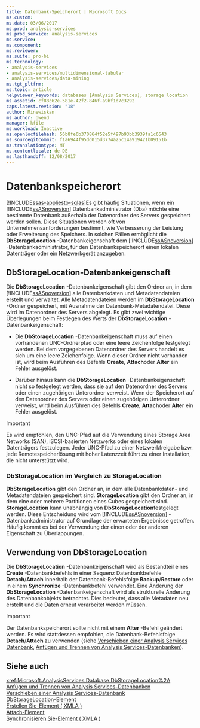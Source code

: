 ```yaml
---
title: Datenbank-Speicherort | Microsoft Docs
ms.custom: 
ms.date: 03/06/2017
ms.prod: analysis-services
ms.prod_service: analysis-services
ms.service: 
ms.component: 
ms.reviewer: 
ms.suite: pro-bi
ms.technology:
- analysis-services
- analysis-services/multidimensional-tabular
- analysis-services/data-mining
ms.tgt_pltfrm: 
ms.topic: article
helpviewer_keywords: databases [Analysis Services], storage location
ms.assetid: cf88c62e-581e-42f2-846f-a9bf1d7c3292
caps.latest.revision: "18"
author: Minewiskan
ms.author: owend
manager: kfile
ms.workload: Inactive
ms.openlocfilehash: 56b8fe6b370864f52e5f497b93bb3939fa1c6543
ms.sourcegitcommit: f1a6944f95dd015d3774a25c14a919421b09151b
ms.translationtype: MT
ms.contentlocale: de-DE
ms.lasthandoff: 12/08/2017
---
```

# <a name="database-storage-location"></a>Datenbankspeicherort
[!INCLUDE[ssas-appliesto-sqlas](../../includes/ssas-appliesto-sqlas.md)]Es gibt häufig Situationen, wenn ein [!INCLUDE[ssASnoversion](../../includes/ssasnoversion-md.md)] Datenbankadministrator (Dba) möchte eine bestimmte Datenbank außerhalb der Datenordner des Servers gespeichert werden sollen. Diese Situationen werden oft von Unternehmensanforderungen bestimmt, wie Verbesserung der Leistung oder Erweiterung des Speichers. In solchen Fällen ermöglicht die **DbStorageLocation** -Datenbankeigenschaft dem [!INCLUDE[ssASnoversion](../../includes/ssasnoversion-md.md)] -Datenbankadministrator, für den Datenbankspeicherort einen lokalen Datenträger oder ein Netzwerkgerät anzugeben.  
  
## <a name="dbstoragelocation-database-property"></a>DbStorageLocation-Datenbankeigenschaft  
 Die **DbStorageLocation** -Datenbankeigenschaft gibt den Ordner an, in dem [!INCLUDE[ssASnoversion](../../includes/ssasnoversion-md.md)] alle Datenbankdaten und Metadatendateien erstellt und verwaltet. Alle Metadatendateien werden im **DbStorageLocation** -Ordner gespeichert, mit Ausnahme der Datenbank-Metadatendatei. Diese wird im Datenordner des Servers abgelegt. Es gibt zwei wichtige Überlegungen beim Festlegen des Werts der **DbStorageLocation** -Datenbankeigenschaft:  
  
-   Die **DbStorageLocation** -Datenbankeigenschaft muss auf einen vorhandenen UNC-Ordnerpfad oder eine leere Zeichenfolge festgelegt werden. Bei dem vorgegebenen Datenordner des Servers handelt es sich um eine leere Zeichenfolge. Wenn dieser Ordner nicht vorhanden ist, wird beim Ausführen des Befehls **Create**, **Attach**oder **Alter** ein Fehler ausgelöst.  
  
-   Darüber hinaus kann die **DbStorageLocation** -Datenbankeigenschaft nicht so festgelegt werden, dass sie auf den Datenordner des Servers oder einen zugehörigen Unterordner verweist. Wenn der Speicherort auf den Datenordner des Servers oder einen zugehörigen Unterordner verweist, wird beim Ausführen des Befehls **Create**, **Attach**oder **Alter** ein Fehler ausgelöst.  
  
> [!IMPORTANT]  
>  Es wird empfohlen, den UNC-Pfad auf die Verwendung eines Storage Area Networks (SAN), iSCSI-basierten Netzwerks oder eines lokalen Datenträgers festzulegen. Jeder UNC-Pfad zu einer Netzwerkfreigabe bzw. jede Remotespeicherlösung mit hoher Latenzzeit führt zu einer Installation, die nicht unterstützt wird.  
  
### <a name="dbstoragelocation-compared-to-storagelocation"></a>DbStorageLocation im Vergleich zu StorageLocation  
 **DbStorageLocation** gibt den Ordner an, in dem alle Datenbankdaten- und Metadatendateien gespeichert sind. **StorageLocation** gibt den Ordner an, in dem eine oder mehrere Partitionen eines Cubes gespeichert sind. **StorageLocation** kann unabhängig von **DbStorageLocation**festgelegt werden. Diese Entscheidung wird vom [!INCLUDE[ssASnoversion](../../includes/ssasnoversion-md.md)] -Datenbankadministrator auf Grundlage der erwarteten Ergebnisse getroffen. Häufig kommt es bei der Verwendung der einen oder der anderen Eigenschaft zu Überlappungen.  
  
## <a name="dbstoragelocation-usage"></a>Verwendung von DbStorageLocation  
 Die **DbStorageLocation** -Datenbankeigenschaft wird als Bestandteil eines **Create** -Datenbankbefehls in einer Sequenz Datenbankbefehle **Detach**/**Attach** innerhalb der Datenbank-Befehlsfolge **Backup**/**Restore** oder in einem **Synchronize** -Datenbankbefehl verwendet. Eine Änderung der **DbStorageLocation** -Datenbankeigenschaft wird als strukturelle Änderung des Datenbankobjekts betrachtet. Dies bedeutet, dass alle Metadaten neu erstellt und die Daten erneut verarbeitet werden müssen.  
  
> [!IMPORTANT]  
>  Der Datenbankspeicherort sollte nicht mit einem **Alter** -Befehl geändert werden. Es wird stattdessen empfohlen, die Datenbank-Befehlsfolge **Detach**/**Attach** zu verwenden (siehe [Verschieben einer Analysis Services Datenbank](../../analysis-services/multidimensional-models/move-an-analysis-services-database.md), [Anfügen und Trennen von Analysis Services-Datenbanken](../../analysis-services/multidimensional-models/attach-and-detach-analysis-services-databases.md)).  
  
## <a name="see-also"></a>Siehe auch  
 <xref:Microsoft.AnalysisServices.Database.DbStorageLocation%2A>   
 [Anfügen und Trennen von Analysis Services-Datenbanken](../../analysis-services/multidimensional-models/attach-and-detach-analysis-services-databases.md)   
 [Verschieben einer Analysis Services-Datenbank](../../analysis-services/multidimensional-models/move-an-analysis-services-database.md)   
 [DbStorageLocation-Element](../../analysis-services/xmla/xml-elements-properties/dbstoragelocation-element.md)   
 [Erstellen Sie-Element &#40; XMLA &#41;](../../analysis-services/xmla/xml-elements-commands/create-element-xmla.md)   
 [Attach-Element](../../analysis-services/xmla/xml-elements-commands/attach-element.md)   
 [Synchronisieren Sie-Element &#40; XMLA &#41;](../../analysis-services/xmla/xml-elements-commands/synchronize-element-xmla.md)  
  
  
